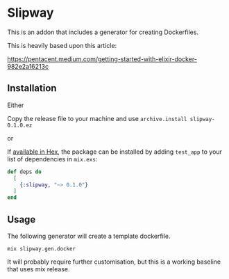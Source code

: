 # Slipway

[logo]: https://github.com/chriseyre2000/slipway/blob/main/hs-spender-UsfuL6i_SWQ-unsplash.jpg "Image"

This is an addon that includes a generator for creating Dockerfiles.

This is heavily based upon this article:

https://pentacent.medium.com/getting-started-with-elixir-docker-982e2a16213c

## Installation

Either

Copy the release file to your machine and use `archive.install slipway-0.1.0.ez`

or

If [available in Hex](https://hex.pm/docs/publish), the package can be installed
by adding `test_app` to your list of dependencies in `mix.exs`:

```elixir
def deps do
  [
    {:slipway, "~> 0.1.0"}
  ]
end
```


## Usage

The following generator will create a template dockerfile.

`mix slipway.gen.docker`

It will probably require further customisation, but this is a working baseline that uses mix release.


